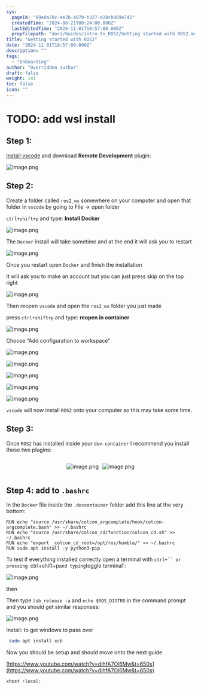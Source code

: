 ```yaml
---
sys:
  pageId: "89e0a78c-4e2b-4070-b327-d28cb0694742"
  createdTime: "2024-08-21T00:24:00.000Z"
  lastEditedTime: "2024-11-01T18:57:00.000Z"
  propFilepath: "docs/Guides/intro_to_ROS2/Getting started with ROS2.md"
title: "Getting started with ROS2"
date: "2024-11-01T18:57:00.000Z"
description: ""
tags:
  - "Onboarding"
author: "Overridden author"
draft: false
weight: 141
toc: false
icon: ""
---
```


# TODO: add wsl install

## Step 1:

[Install vscode](https://code.visualstudio.com/download) and download **Remote Development** plugin:

![image.png](https://prod-files-secure.s3.us-west-2.amazonaws.com/d518164a-d88e-44d1-a4ee-3adb3bd8bce0/efb52993-1881-4a40-b95e-6f020334f022/image.png?X-Amz-Algorithm=AWS4-HMAC-SHA256&X-Amz-Content-Sha256=UNSIGNED-PAYLOAD&X-Amz-Credential=ASIAZI2LB4667X7VPNHY%2F20250202%2Fus-west-2%2Fs3%2Faws4_request&X-Amz-Date=20250202T190125Z&X-Amz-Expires=3600&X-Amz-Security-Token=IQoJb3JpZ2luX2VjEOr%2F%2F%2F%2F%2F%2F%2F%2F%2F%2FwEaCXVzLXdlc3QtMiJHMEUCIHrVEN9YHyna%2FP%2BHdQiO0RSVEJX%2BM0zFR6dhUVZzg7uAAiEAxX4za4zhQI4dNbrLR7YlH3CIsdz6DJC8HDRXVVcjSygqiAQI8%2F%2F%2F%2F%2F%2F%2F%2F%2F%2F%2FARAAGgw2Mzc0MjMxODM4MDUiDLLkCda6hOL9ghWJzSrcAyJw1po69vzDg2iJTtujTq7JgyOkuc4CLOtoPk6s%2FxDdCKrkcJNPiP8yGmi3rR66TrKLeOeAQUR9nec8hQNnFIA9mps1IsBPq7faAEOiOTijOA5FMkZBshV8NuTtdkHHdbfPvvGEOe6bkhzGAbvHOA8auC0hYSn2Lajxcb6ggADxQ5Tn7i3lV3LcCr9Zgy8W0Nlhl2gXBkJMyg%2Bhb%2B5TJKkkZh8I8cE3fALVey%2F1z8RKAy5PYrPRjTC62VLohjcWxBzghGsm5aazbHTjgK1jrWc7lv0PWwaXm5I3WqPLI1T4C%2B4vhfpYWKqRaxSTSt2pGIHWjpEKw4GB5x%2BU%2FZ3398SAvHPj7hHVQwJd%2BkqtXiOzKheZ3QocKETF7lHVV3kk6e%2BUj98Jqb2dn3C8cQmqTx%2FAjuBzXfROhFD0w29oF7RnQ7pmofqYGnBO%2FLQOmpI5ds%2Fnd2F%2BC1XF4dnEc8P2hTWcKPt54loItOvEKG3SJugXjmg%2FbQSyVTEJGk%2FOXDrb9MCRdKs173TW9wu2G7YrAoiqrkGaIPUxsfio0x%2FJAUvSYtMcIowD4%2Bad%2Bw4ArrTu8t%2FaEAXF%2FO5Od0PUV0qnS3Xb%2BF8vGUPvJE4xQQ9SMtVlAiNDCjRu%2F9uqC6RPMMHa%2FrwGOqUBFXotxV6p%2BjjYlx5P9DeVHBo%2F0bRD0E1ER3jSdXZgJ5KwzYOJ3zwIiG7bIqV%2BPcZpgCTZjc25y9lWAP4cbwvQ86rJe%2B9CApeGYyFwgO7JaB5J%2BrcKEml5tOGk9BOD8%2BLwCaPpy0xzmniDKyKMRmaDvIGE6cBUC3%2FUBqxEF39GNG0ix5gtRiUyHb8YWl19VfmxXr%2FF0yRJTcEwoP5GiROQHXhqh5K9&X-Amz-Signature=5cff16c34a9da3ee0b507178a1577b64eb4635666f74fe43da073f27230ac223&X-Amz-SignedHeaders=host&x-id=GetObject)

## Step 2:

Create a folder called `ros2_ws` somewhere on your computer and open that folder in `vscode` by going to File → open folder 

`ctrl+shift+p` and type: **Install Docker**

![image.png](https://prod-files-secure.s3.us-west-2.amazonaws.com/d518164a-d88e-44d1-a4ee-3adb3bd8bce0/2269dc0e-1cd5-47ff-bceb-c04ad9b2eab0/image.png?X-Amz-Algorithm=AWS4-HMAC-SHA256&X-Amz-Content-Sha256=UNSIGNED-PAYLOAD&X-Amz-Credential=ASIAZI2LB4667X7VPNHY%2F20250202%2Fus-west-2%2Fs3%2Faws4_request&X-Amz-Date=20250202T190125Z&X-Amz-Expires=3600&X-Amz-Security-Token=IQoJb3JpZ2luX2VjEOr%2F%2F%2F%2F%2F%2F%2F%2F%2F%2FwEaCXVzLXdlc3QtMiJHMEUCIHrVEN9YHyna%2FP%2BHdQiO0RSVEJX%2BM0zFR6dhUVZzg7uAAiEAxX4za4zhQI4dNbrLR7YlH3CIsdz6DJC8HDRXVVcjSygqiAQI8%2F%2F%2F%2F%2F%2F%2F%2F%2F%2F%2FARAAGgw2Mzc0MjMxODM4MDUiDLLkCda6hOL9ghWJzSrcAyJw1po69vzDg2iJTtujTq7JgyOkuc4CLOtoPk6s%2FxDdCKrkcJNPiP8yGmi3rR66TrKLeOeAQUR9nec8hQNnFIA9mps1IsBPq7faAEOiOTijOA5FMkZBshV8NuTtdkHHdbfPvvGEOe6bkhzGAbvHOA8auC0hYSn2Lajxcb6ggADxQ5Tn7i3lV3LcCr9Zgy8W0Nlhl2gXBkJMyg%2Bhb%2B5TJKkkZh8I8cE3fALVey%2F1z8RKAy5PYrPRjTC62VLohjcWxBzghGsm5aazbHTjgK1jrWc7lv0PWwaXm5I3WqPLI1T4C%2B4vhfpYWKqRaxSTSt2pGIHWjpEKw4GB5x%2BU%2FZ3398SAvHPj7hHVQwJd%2BkqtXiOzKheZ3QocKETF7lHVV3kk6e%2BUj98Jqb2dn3C8cQmqTx%2FAjuBzXfROhFD0w29oF7RnQ7pmofqYGnBO%2FLQOmpI5ds%2Fnd2F%2BC1XF4dnEc8P2hTWcKPt54loItOvEKG3SJugXjmg%2FbQSyVTEJGk%2FOXDrb9MCRdKs173TW9wu2G7YrAoiqrkGaIPUxsfio0x%2FJAUvSYtMcIowD4%2Bad%2Bw4ArrTu8t%2FaEAXF%2FO5Od0PUV0qnS3Xb%2BF8vGUPvJE4xQQ9SMtVlAiNDCjRu%2F9uqC6RPMMHa%2FrwGOqUBFXotxV6p%2BjjYlx5P9DeVHBo%2F0bRD0E1ER3jSdXZgJ5KwzYOJ3zwIiG7bIqV%2BPcZpgCTZjc25y9lWAP4cbwvQ86rJe%2B9CApeGYyFwgO7JaB5J%2BrcKEml5tOGk9BOD8%2BLwCaPpy0xzmniDKyKMRmaDvIGE6cBUC3%2FUBqxEF39GNG0ix5gtRiUyHb8YWl19VfmxXr%2FF0yRJTcEwoP5GiROQHXhqh5K9&X-Amz-Signature=e7b59a8b651f5b3bb956024f4d539d603b484dca1e529fd15f7ad5d2226d2e84&X-Amz-SignedHeaders=host&x-id=GetObject)

The `Docker` install will take sometime and at the end it will ask you to restart

![image.png](https://prod-files-secure.s3.us-west-2.amazonaws.com/d518164a-d88e-44d1-a4ee-3adb3bd8bce0/ed233f78-be33-4b1f-b89c-9c346c0e961e/image.png?X-Amz-Algorithm=AWS4-HMAC-SHA256&X-Amz-Content-Sha256=UNSIGNED-PAYLOAD&X-Amz-Credential=ASIAZI2LB4667X7VPNHY%2F20250202%2Fus-west-2%2Fs3%2Faws4_request&X-Amz-Date=20250202T190125Z&X-Amz-Expires=3600&X-Amz-Security-Token=IQoJb3JpZ2luX2VjEOr%2F%2F%2F%2F%2F%2F%2F%2F%2F%2FwEaCXVzLXdlc3QtMiJHMEUCIHrVEN9YHyna%2FP%2BHdQiO0RSVEJX%2BM0zFR6dhUVZzg7uAAiEAxX4za4zhQI4dNbrLR7YlH3CIsdz6DJC8HDRXVVcjSygqiAQI8%2F%2F%2F%2F%2F%2F%2F%2F%2F%2F%2FARAAGgw2Mzc0MjMxODM4MDUiDLLkCda6hOL9ghWJzSrcAyJw1po69vzDg2iJTtujTq7JgyOkuc4CLOtoPk6s%2FxDdCKrkcJNPiP8yGmi3rR66TrKLeOeAQUR9nec8hQNnFIA9mps1IsBPq7faAEOiOTijOA5FMkZBshV8NuTtdkHHdbfPvvGEOe6bkhzGAbvHOA8auC0hYSn2Lajxcb6ggADxQ5Tn7i3lV3LcCr9Zgy8W0Nlhl2gXBkJMyg%2Bhb%2B5TJKkkZh8I8cE3fALVey%2F1z8RKAy5PYrPRjTC62VLohjcWxBzghGsm5aazbHTjgK1jrWc7lv0PWwaXm5I3WqPLI1T4C%2B4vhfpYWKqRaxSTSt2pGIHWjpEKw4GB5x%2BU%2FZ3398SAvHPj7hHVQwJd%2BkqtXiOzKheZ3QocKETF7lHVV3kk6e%2BUj98Jqb2dn3C8cQmqTx%2FAjuBzXfROhFD0w29oF7RnQ7pmofqYGnBO%2FLQOmpI5ds%2Fnd2F%2BC1XF4dnEc8P2hTWcKPt54loItOvEKG3SJugXjmg%2FbQSyVTEJGk%2FOXDrb9MCRdKs173TW9wu2G7YrAoiqrkGaIPUxsfio0x%2FJAUvSYtMcIowD4%2Bad%2Bw4ArrTu8t%2FaEAXF%2FO5Od0PUV0qnS3Xb%2BF8vGUPvJE4xQQ9SMtVlAiNDCjRu%2F9uqC6RPMMHa%2FrwGOqUBFXotxV6p%2BjjYlx5P9DeVHBo%2F0bRD0E1ER3jSdXZgJ5KwzYOJ3zwIiG7bIqV%2BPcZpgCTZjc25y9lWAP4cbwvQ86rJe%2B9CApeGYyFwgO7JaB5J%2BrcKEml5tOGk9BOD8%2BLwCaPpy0xzmniDKyKMRmaDvIGE6cBUC3%2FUBqxEF39GNG0ix5gtRiUyHb8YWl19VfmxXr%2FF0yRJTcEwoP5GiROQHXhqh5K9&X-Amz-Signature=d1d62e830d906a6f8cae754d0720cb3bcc2f8b08699dfdcee97106f92405cc55&X-Amz-SignedHeaders=host&x-id=GetObject)

Once you restart open `Docker` and finish the installation

It will ask you to make an account but you can just press skip on the top right

![image.png](https://prod-files-secure.s3.us-west-2.amazonaws.com/d518164a-d88e-44d1-a4ee-3adb3bd8bce0/21010ad9-1659-4fd9-9f59-9932a09b2a3d/image.png?X-Amz-Algorithm=AWS4-HMAC-SHA256&X-Amz-Content-Sha256=UNSIGNED-PAYLOAD&X-Amz-Credential=ASIAZI2LB4667X7VPNHY%2F20250202%2Fus-west-2%2Fs3%2Faws4_request&X-Amz-Date=20250202T190125Z&X-Amz-Expires=3600&X-Amz-Security-Token=IQoJb3JpZ2luX2VjEOr%2F%2F%2F%2F%2F%2F%2F%2F%2F%2FwEaCXVzLXdlc3QtMiJHMEUCIHrVEN9YHyna%2FP%2BHdQiO0RSVEJX%2BM0zFR6dhUVZzg7uAAiEAxX4za4zhQI4dNbrLR7YlH3CIsdz6DJC8HDRXVVcjSygqiAQI8%2F%2F%2F%2F%2F%2F%2F%2F%2F%2F%2FARAAGgw2Mzc0MjMxODM4MDUiDLLkCda6hOL9ghWJzSrcAyJw1po69vzDg2iJTtujTq7JgyOkuc4CLOtoPk6s%2FxDdCKrkcJNPiP8yGmi3rR66TrKLeOeAQUR9nec8hQNnFIA9mps1IsBPq7faAEOiOTijOA5FMkZBshV8NuTtdkHHdbfPvvGEOe6bkhzGAbvHOA8auC0hYSn2Lajxcb6ggADxQ5Tn7i3lV3LcCr9Zgy8W0Nlhl2gXBkJMyg%2Bhb%2B5TJKkkZh8I8cE3fALVey%2F1z8RKAy5PYrPRjTC62VLohjcWxBzghGsm5aazbHTjgK1jrWc7lv0PWwaXm5I3WqPLI1T4C%2B4vhfpYWKqRaxSTSt2pGIHWjpEKw4GB5x%2BU%2FZ3398SAvHPj7hHVQwJd%2BkqtXiOzKheZ3QocKETF7lHVV3kk6e%2BUj98Jqb2dn3C8cQmqTx%2FAjuBzXfROhFD0w29oF7RnQ7pmofqYGnBO%2FLQOmpI5ds%2Fnd2F%2BC1XF4dnEc8P2hTWcKPt54loItOvEKG3SJugXjmg%2FbQSyVTEJGk%2FOXDrb9MCRdKs173TW9wu2G7YrAoiqrkGaIPUxsfio0x%2FJAUvSYtMcIowD4%2Bad%2Bw4ArrTu8t%2FaEAXF%2FO5Od0PUV0qnS3Xb%2BF8vGUPvJE4xQQ9SMtVlAiNDCjRu%2F9uqC6RPMMHa%2FrwGOqUBFXotxV6p%2BjjYlx5P9DeVHBo%2F0bRD0E1ER3jSdXZgJ5KwzYOJ3zwIiG7bIqV%2BPcZpgCTZjc25y9lWAP4cbwvQ86rJe%2B9CApeGYyFwgO7JaB5J%2BrcKEml5tOGk9BOD8%2BLwCaPpy0xzmniDKyKMRmaDvIGE6cBUC3%2FUBqxEF39GNG0ix5gtRiUyHb8YWl19VfmxXr%2FF0yRJTcEwoP5GiROQHXhqh5K9&X-Amz-Signature=574bfb8b3bb97b2c8c6725a8d2c23c719f1c5c419490a7d3bfaf370423ff23a7&X-Amz-SignedHeaders=host&x-id=GetObject)

Then reopen `vscode` and open the `ros2_ws` folder you just made

press `ctrl+shift+p` and type: **reopen in container**

![image.png](https://prod-files-secure.s3.us-west-2.amazonaws.com/d518164a-d88e-44d1-a4ee-3adb3bd8bce0/4e93b8c2-41ad-488c-8095-c74205196118/image.png?X-Amz-Algorithm=AWS4-HMAC-SHA256&X-Amz-Content-Sha256=UNSIGNED-PAYLOAD&X-Amz-Credential=ASIAZI2LB4667X7VPNHY%2F20250202%2Fus-west-2%2Fs3%2Faws4_request&X-Amz-Date=20250202T190125Z&X-Amz-Expires=3600&X-Amz-Security-Token=IQoJb3JpZ2luX2VjEOr%2F%2F%2F%2F%2F%2F%2F%2F%2F%2FwEaCXVzLXdlc3QtMiJHMEUCIHrVEN9YHyna%2FP%2BHdQiO0RSVEJX%2BM0zFR6dhUVZzg7uAAiEAxX4za4zhQI4dNbrLR7YlH3CIsdz6DJC8HDRXVVcjSygqiAQI8%2F%2F%2F%2F%2F%2F%2F%2F%2F%2F%2FARAAGgw2Mzc0MjMxODM4MDUiDLLkCda6hOL9ghWJzSrcAyJw1po69vzDg2iJTtujTq7JgyOkuc4CLOtoPk6s%2FxDdCKrkcJNPiP8yGmi3rR66TrKLeOeAQUR9nec8hQNnFIA9mps1IsBPq7faAEOiOTijOA5FMkZBshV8NuTtdkHHdbfPvvGEOe6bkhzGAbvHOA8auC0hYSn2Lajxcb6ggADxQ5Tn7i3lV3LcCr9Zgy8W0Nlhl2gXBkJMyg%2Bhb%2B5TJKkkZh8I8cE3fALVey%2F1z8RKAy5PYrPRjTC62VLohjcWxBzghGsm5aazbHTjgK1jrWc7lv0PWwaXm5I3WqPLI1T4C%2B4vhfpYWKqRaxSTSt2pGIHWjpEKw4GB5x%2BU%2FZ3398SAvHPj7hHVQwJd%2BkqtXiOzKheZ3QocKETF7lHVV3kk6e%2BUj98Jqb2dn3C8cQmqTx%2FAjuBzXfROhFD0w29oF7RnQ7pmofqYGnBO%2FLQOmpI5ds%2Fnd2F%2BC1XF4dnEc8P2hTWcKPt54loItOvEKG3SJugXjmg%2FbQSyVTEJGk%2FOXDrb9MCRdKs173TW9wu2G7YrAoiqrkGaIPUxsfio0x%2FJAUvSYtMcIowD4%2Bad%2Bw4ArrTu8t%2FaEAXF%2FO5Od0PUV0qnS3Xb%2BF8vGUPvJE4xQQ9SMtVlAiNDCjRu%2F9uqC6RPMMHa%2FrwGOqUBFXotxV6p%2BjjYlx5P9DeVHBo%2F0bRD0E1ER3jSdXZgJ5KwzYOJ3zwIiG7bIqV%2BPcZpgCTZjc25y9lWAP4cbwvQ86rJe%2B9CApeGYyFwgO7JaB5J%2BrcKEml5tOGk9BOD8%2BLwCaPpy0xzmniDKyKMRmaDvIGE6cBUC3%2FUBqxEF39GNG0ix5gtRiUyHb8YWl19VfmxXr%2FF0yRJTcEwoP5GiROQHXhqh5K9&X-Amz-Signature=9c22533ed6ddcfc0a357ad27130804cfc1188f12450396ebf49f414db83f127c&X-Amz-SignedHeaders=host&x-id=GetObject)

Choose “Add configuration to workspace”

![image.png](https://prod-files-secure.s3.us-west-2.amazonaws.com/d518164a-d88e-44d1-a4ee-3adb3bd8bce0/9560b282-5060-4989-ba37-97e7b2c22476/image.png?X-Amz-Algorithm=AWS4-HMAC-SHA256&X-Amz-Content-Sha256=UNSIGNED-PAYLOAD&X-Amz-Credential=ASIAZI2LB4667X7VPNHY%2F20250202%2Fus-west-2%2Fs3%2Faws4_request&X-Amz-Date=20250202T190125Z&X-Amz-Expires=3600&X-Amz-Security-Token=IQoJb3JpZ2luX2VjEOr%2F%2F%2F%2F%2F%2F%2F%2F%2F%2FwEaCXVzLXdlc3QtMiJHMEUCIHrVEN9YHyna%2FP%2BHdQiO0RSVEJX%2BM0zFR6dhUVZzg7uAAiEAxX4za4zhQI4dNbrLR7YlH3CIsdz6DJC8HDRXVVcjSygqiAQI8%2F%2F%2F%2F%2F%2F%2F%2F%2F%2F%2FARAAGgw2Mzc0MjMxODM4MDUiDLLkCda6hOL9ghWJzSrcAyJw1po69vzDg2iJTtujTq7JgyOkuc4CLOtoPk6s%2FxDdCKrkcJNPiP8yGmi3rR66TrKLeOeAQUR9nec8hQNnFIA9mps1IsBPq7faAEOiOTijOA5FMkZBshV8NuTtdkHHdbfPvvGEOe6bkhzGAbvHOA8auC0hYSn2Lajxcb6ggADxQ5Tn7i3lV3LcCr9Zgy8W0Nlhl2gXBkJMyg%2Bhb%2B5TJKkkZh8I8cE3fALVey%2F1z8RKAy5PYrPRjTC62VLohjcWxBzghGsm5aazbHTjgK1jrWc7lv0PWwaXm5I3WqPLI1T4C%2B4vhfpYWKqRaxSTSt2pGIHWjpEKw4GB5x%2BU%2FZ3398SAvHPj7hHVQwJd%2BkqtXiOzKheZ3QocKETF7lHVV3kk6e%2BUj98Jqb2dn3C8cQmqTx%2FAjuBzXfROhFD0w29oF7RnQ7pmofqYGnBO%2FLQOmpI5ds%2Fnd2F%2BC1XF4dnEc8P2hTWcKPt54loItOvEKG3SJugXjmg%2FbQSyVTEJGk%2FOXDrb9MCRdKs173TW9wu2G7YrAoiqrkGaIPUxsfio0x%2FJAUvSYtMcIowD4%2Bad%2Bw4ArrTu8t%2FaEAXF%2FO5Od0PUV0qnS3Xb%2BF8vGUPvJE4xQQ9SMtVlAiNDCjRu%2F9uqC6RPMMHa%2FrwGOqUBFXotxV6p%2BjjYlx5P9DeVHBo%2F0bRD0E1ER3jSdXZgJ5KwzYOJ3zwIiG7bIqV%2BPcZpgCTZjc25y9lWAP4cbwvQ86rJe%2B9CApeGYyFwgO7JaB5J%2BrcKEml5tOGk9BOD8%2BLwCaPpy0xzmniDKyKMRmaDvIGE6cBUC3%2FUBqxEF39GNG0ix5gtRiUyHb8YWl19VfmxXr%2FF0yRJTcEwoP5GiROQHXhqh5K9&X-Amz-Signature=92445f5a1883a9c9b17a3290256aff88d1842c62644285121438a5d01235cb2e&X-Amz-SignedHeaders=host&x-id=GetObject)

![image.png](https://prod-files-secure.s3.us-west-2.amazonaws.com/d518164a-d88e-44d1-a4ee-3adb3bd8bce0/2ee63f81-886b-48e8-a553-dc6e5eac99e4/image.png?X-Amz-Algorithm=AWS4-HMAC-SHA256&X-Amz-Content-Sha256=UNSIGNED-PAYLOAD&X-Amz-Credential=ASIAZI2LB4667X7VPNHY%2F20250202%2Fus-west-2%2Fs3%2Faws4_request&X-Amz-Date=20250202T190125Z&X-Amz-Expires=3600&X-Amz-Security-Token=IQoJb3JpZ2luX2VjEOr%2F%2F%2F%2F%2F%2F%2F%2F%2F%2FwEaCXVzLXdlc3QtMiJHMEUCIHrVEN9YHyna%2FP%2BHdQiO0RSVEJX%2BM0zFR6dhUVZzg7uAAiEAxX4za4zhQI4dNbrLR7YlH3CIsdz6DJC8HDRXVVcjSygqiAQI8%2F%2F%2F%2F%2F%2F%2F%2F%2F%2F%2FARAAGgw2Mzc0MjMxODM4MDUiDLLkCda6hOL9ghWJzSrcAyJw1po69vzDg2iJTtujTq7JgyOkuc4CLOtoPk6s%2FxDdCKrkcJNPiP8yGmi3rR66TrKLeOeAQUR9nec8hQNnFIA9mps1IsBPq7faAEOiOTijOA5FMkZBshV8NuTtdkHHdbfPvvGEOe6bkhzGAbvHOA8auC0hYSn2Lajxcb6ggADxQ5Tn7i3lV3LcCr9Zgy8W0Nlhl2gXBkJMyg%2Bhb%2B5TJKkkZh8I8cE3fALVey%2F1z8RKAy5PYrPRjTC62VLohjcWxBzghGsm5aazbHTjgK1jrWc7lv0PWwaXm5I3WqPLI1T4C%2B4vhfpYWKqRaxSTSt2pGIHWjpEKw4GB5x%2BU%2FZ3398SAvHPj7hHVQwJd%2BkqtXiOzKheZ3QocKETF7lHVV3kk6e%2BUj98Jqb2dn3C8cQmqTx%2FAjuBzXfROhFD0w29oF7RnQ7pmofqYGnBO%2FLQOmpI5ds%2Fnd2F%2BC1XF4dnEc8P2hTWcKPt54loItOvEKG3SJugXjmg%2FbQSyVTEJGk%2FOXDrb9MCRdKs173TW9wu2G7YrAoiqrkGaIPUxsfio0x%2FJAUvSYtMcIowD4%2Bad%2Bw4ArrTu8t%2FaEAXF%2FO5Od0PUV0qnS3Xb%2BF8vGUPvJE4xQQ9SMtVlAiNDCjRu%2F9uqC6RPMMHa%2FrwGOqUBFXotxV6p%2BjjYlx5P9DeVHBo%2F0bRD0E1ER3jSdXZgJ5KwzYOJ3zwIiG7bIqV%2BPcZpgCTZjc25y9lWAP4cbwvQ86rJe%2B9CApeGYyFwgO7JaB5J%2BrcKEml5tOGk9BOD8%2BLwCaPpy0xzmniDKyKMRmaDvIGE6cBUC3%2FUBqxEF39GNG0ix5gtRiUyHb8YWl19VfmxXr%2FF0yRJTcEwoP5GiROQHXhqh5K9&X-Amz-Signature=62b60d8bdd633abd1300ef2c1ff8fb9457a6d33e0cebfabeefd2ff97d8162a9e&X-Amz-SignedHeaders=host&x-id=GetObject)

![image.png](https://prod-files-secure.s3.us-west-2.amazonaws.com/d518164a-d88e-44d1-a4ee-3adb3bd8bce0/ae1580b2-b048-407e-aed9-b584224a7a04/image.png?X-Amz-Algorithm=AWS4-HMAC-SHA256&X-Amz-Content-Sha256=UNSIGNED-PAYLOAD&X-Amz-Credential=ASIAZI2LB4667X7VPNHY%2F20250202%2Fus-west-2%2Fs3%2Faws4_request&X-Amz-Date=20250202T190125Z&X-Amz-Expires=3600&X-Amz-Security-Token=IQoJb3JpZ2luX2VjEOr%2F%2F%2F%2F%2F%2F%2F%2F%2F%2FwEaCXVzLXdlc3QtMiJHMEUCIHrVEN9YHyna%2FP%2BHdQiO0RSVEJX%2BM0zFR6dhUVZzg7uAAiEAxX4za4zhQI4dNbrLR7YlH3CIsdz6DJC8HDRXVVcjSygqiAQI8%2F%2F%2F%2F%2F%2F%2F%2F%2F%2F%2FARAAGgw2Mzc0MjMxODM4MDUiDLLkCda6hOL9ghWJzSrcAyJw1po69vzDg2iJTtujTq7JgyOkuc4CLOtoPk6s%2FxDdCKrkcJNPiP8yGmi3rR66TrKLeOeAQUR9nec8hQNnFIA9mps1IsBPq7faAEOiOTijOA5FMkZBshV8NuTtdkHHdbfPvvGEOe6bkhzGAbvHOA8auC0hYSn2Lajxcb6ggADxQ5Tn7i3lV3LcCr9Zgy8W0Nlhl2gXBkJMyg%2Bhb%2B5TJKkkZh8I8cE3fALVey%2F1z8RKAy5PYrPRjTC62VLohjcWxBzghGsm5aazbHTjgK1jrWc7lv0PWwaXm5I3WqPLI1T4C%2B4vhfpYWKqRaxSTSt2pGIHWjpEKw4GB5x%2BU%2FZ3398SAvHPj7hHVQwJd%2BkqtXiOzKheZ3QocKETF7lHVV3kk6e%2BUj98Jqb2dn3C8cQmqTx%2FAjuBzXfROhFD0w29oF7RnQ7pmofqYGnBO%2FLQOmpI5ds%2Fnd2F%2BC1XF4dnEc8P2hTWcKPt54loItOvEKG3SJugXjmg%2FbQSyVTEJGk%2FOXDrb9MCRdKs173TW9wu2G7YrAoiqrkGaIPUxsfio0x%2FJAUvSYtMcIowD4%2Bad%2Bw4ArrTu8t%2FaEAXF%2FO5Od0PUV0qnS3Xb%2BF8vGUPvJE4xQQ9SMtVlAiNDCjRu%2F9uqC6RPMMHa%2FrwGOqUBFXotxV6p%2BjjYlx5P9DeVHBo%2F0bRD0E1ER3jSdXZgJ5KwzYOJ3zwIiG7bIqV%2BPcZpgCTZjc25y9lWAP4cbwvQ86rJe%2B9CApeGYyFwgO7JaB5J%2BrcKEml5tOGk9BOD8%2BLwCaPpy0xzmniDKyKMRmaDvIGE6cBUC3%2FUBqxEF39GNG0ix5gtRiUyHb8YWl19VfmxXr%2FF0yRJTcEwoP5GiROQHXhqh5K9&X-Amz-Signature=e5e50d92d388b0d481d9e25dfe7b96166e359e49c152641994364ad33e41d937&X-Amz-SignedHeaders=host&x-id=GetObject)

![image.png](https://prod-files-secure.s3.us-west-2.amazonaws.com/d518164a-d88e-44d1-a4ee-3adb3bd8bce0/53255b28-f75e-430f-b9e3-c0ac8577e42b/image.png?X-Amz-Algorithm=AWS4-HMAC-SHA256&X-Amz-Content-Sha256=UNSIGNED-PAYLOAD&X-Amz-Credential=ASIAZI2LB4667X7VPNHY%2F20250202%2Fus-west-2%2Fs3%2Faws4_request&X-Amz-Date=20250202T190125Z&X-Amz-Expires=3600&X-Amz-Security-Token=IQoJb3JpZ2luX2VjEOr%2F%2F%2F%2F%2F%2F%2F%2F%2F%2FwEaCXVzLXdlc3QtMiJHMEUCIHrVEN9YHyna%2FP%2BHdQiO0RSVEJX%2BM0zFR6dhUVZzg7uAAiEAxX4za4zhQI4dNbrLR7YlH3CIsdz6DJC8HDRXVVcjSygqiAQI8%2F%2F%2F%2F%2F%2F%2F%2F%2F%2F%2FARAAGgw2Mzc0MjMxODM4MDUiDLLkCda6hOL9ghWJzSrcAyJw1po69vzDg2iJTtujTq7JgyOkuc4CLOtoPk6s%2FxDdCKrkcJNPiP8yGmi3rR66TrKLeOeAQUR9nec8hQNnFIA9mps1IsBPq7faAEOiOTijOA5FMkZBshV8NuTtdkHHdbfPvvGEOe6bkhzGAbvHOA8auC0hYSn2Lajxcb6ggADxQ5Tn7i3lV3LcCr9Zgy8W0Nlhl2gXBkJMyg%2Bhb%2B5TJKkkZh8I8cE3fALVey%2F1z8RKAy5PYrPRjTC62VLohjcWxBzghGsm5aazbHTjgK1jrWc7lv0PWwaXm5I3WqPLI1T4C%2B4vhfpYWKqRaxSTSt2pGIHWjpEKw4GB5x%2BU%2FZ3398SAvHPj7hHVQwJd%2BkqtXiOzKheZ3QocKETF7lHVV3kk6e%2BUj98Jqb2dn3C8cQmqTx%2FAjuBzXfROhFD0w29oF7RnQ7pmofqYGnBO%2FLQOmpI5ds%2Fnd2F%2BC1XF4dnEc8P2hTWcKPt54loItOvEKG3SJugXjmg%2FbQSyVTEJGk%2FOXDrb9MCRdKs173TW9wu2G7YrAoiqrkGaIPUxsfio0x%2FJAUvSYtMcIowD4%2Bad%2Bw4ArrTu8t%2FaEAXF%2FO5Od0PUV0qnS3Xb%2BF8vGUPvJE4xQQ9SMtVlAiNDCjRu%2F9uqC6RPMMHa%2FrwGOqUBFXotxV6p%2BjjYlx5P9DeVHBo%2F0bRD0E1ER3jSdXZgJ5KwzYOJ3zwIiG7bIqV%2BPcZpgCTZjc25y9lWAP4cbwvQ86rJe%2B9CApeGYyFwgO7JaB5J%2BrcKEml5tOGk9BOD8%2BLwCaPpy0xzmniDKyKMRmaDvIGE6cBUC3%2FUBqxEF39GNG0ix5gtRiUyHb8YWl19VfmxXr%2FF0yRJTcEwoP5GiROQHXhqh5K9&X-Amz-Signature=73946dbb65817362078bda30ce04fc7d208c2005ea8e51510a902bc5873847c1&X-Amz-SignedHeaders=host&x-id=GetObject)

![image.png](https://prod-files-secure.s3.us-west-2.amazonaws.com/d518164a-d88e-44d1-a4ee-3adb3bd8bce0/7c562767-5af9-4ffb-97d1-327bcdf4ee00/image.png?X-Amz-Algorithm=AWS4-HMAC-SHA256&X-Amz-Content-Sha256=UNSIGNED-PAYLOAD&X-Amz-Credential=ASIAZI2LB4667X7VPNHY%2F20250202%2Fus-west-2%2Fs3%2Faws4_request&X-Amz-Date=20250202T190125Z&X-Amz-Expires=3600&X-Amz-Security-Token=IQoJb3JpZ2luX2VjEOr%2F%2F%2F%2F%2F%2F%2F%2F%2F%2FwEaCXVzLXdlc3QtMiJHMEUCIHrVEN9YHyna%2FP%2BHdQiO0RSVEJX%2BM0zFR6dhUVZzg7uAAiEAxX4za4zhQI4dNbrLR7YlH3CIsdz6DJC8HDRXVVcjSygqiAQI8%2F%2F%2F%2F%2F%2F%2F%2F%2F%2F%2FARAAGgw2Mzc0MjMxODM4MDUiDLLkCda6hOL9ghWJzSrcAyJw1po69vzDg2iJTtujTq7JgyOkuc4CLOtoPk6s%2FxDdCKrkcJNPiP8yGmi3rR66TrKLeOeAQUR9nec8hQNnFIA9mps1IsBPq7faAEOiOTijOA5FMkZBshV8NuTtdkHHdbfPvvGEOe6bkhzGAbvHOA8auC0hYSn2Lajxcb6ggADxQ5Tn7i3lV3LcCr9Zgy8W0Nlhl2gXBkJMyg%2Bhb%2B5TJKkkZh8I8cE3fALVey%2F1z8RKAy5PYrPRjTC62VLohjcWxBzghGsm5aazbHTjgK1jrWc7lv0PWwaXm5I3WqPLI1T4C%2B4vhfpYWKqRaxSTSt2pGIHWjpEKw4GB5x%2BU%2FZ3398SAvHPj7hHVQwJd%2BkqtXiOzKheZ3QocKETF7lHVV3kk6e%2BUj98Jqb2dn3C8cQmqTx%2FAjuBzXfROhFD0w29oF7RnQ7pmofqYGnBO%2FLQOmpI5ds%2Fnd2F%2BC1XF4dnEc8P2hTWcKPt54loItOvEKG3SJugXjmg%2FbQSyVTEJGk%2FOXDrb9MCRdKs173TW9wu2G7YrAoiqrkGaIPUxsfio0x%2FJAUvSYtMcIowD4%2Bad%2Bw4ArrTu8t%2FaEAXF%2FO5Od0PUV0qnS3Xb%2BF8vGUPvJE4xQQ9SMtVlAiNDCjRu%2F9uqC6RPMMHa%2FrwGOqUBFXotxV6p%2BjjYlx5P9DeVHBo%2F0bRD0E1ER3jSdXZgJ5KwzYOJ3zwIiG7bIqV%2BPcZpgCTZjc25y9lWAP4cbwvQ86rJe%2B9CApeGYyFwgO7JaB5J%2BrcKEml5tOGk9BOD8%2BLwCaPpy0xzmniDKyKMRmaDvIGE6cBUC3%2FUBqxEF39GNG0ix5gtRiUyHb8YWl19VfmxXr%2FF0yRJTcEwoP5GiROQHXhqh5K9&X-Amz-Signature=93a2bf3ce249cb173acedab09ebb87f3b77e2d94e25b7131989e6dba886f3094&X-Amz-SignedHeaders=host&x-id=GetObject)

`vscode` will now install `ROS2` onto your computer so this may take some time.

## Step 3:

Once `ROS2` has installed inside your `dev-container` I recommend you install these two plugins:

<div style="display: flex;flex-direction: row; column-gap:10px; max-width: 630px;justify-content: center;">
<div>

![image.png](https://prod-files-secure.s3.us-west-2.amazonaws.com/d518164a-d88e-44d1-a4ee-3adb3bd8bce0/3fc3d550-5a54-4ba1-ba6b-faa01cdb7369/image.png?X-Amz-Algorithm=AWS4-HMAC-SHA256&X-Amz-Content-Sha256=UNSIGNED-PAYLOAD&X-Amz-Credential=ASIAZI2LB466WXO56SBH%2F20250202%2Fus-west-2%2Fs3%2Faws4_request&X-Amz-Date=20250202T190129Z&X-Amz-Expires=3600&X-Amz-Security-Token=IQoJb3JpZ2luX2VjEOr%2F%2F%2F%2F%2F%2F%2F%2F%2F%2FwEaCXVzLXdlc3QtMiJHMEUCIQDVY2sSy2sk%2FI4QIBNEX8J6zeXqliwmYg53SUceqlP%2BBAIgMn7Z4T3HsVa4zy%2BoKYLmKFIAW6AtbRZsigaom0WefRkqiAQI8%2F%2F%2F%2F%2F%2F%2F%2F%2F%2F%2FARAAGgw2Mzc0MjMxODM4MDUiDL4FZsR2sbSkWppuaSrcA7N92E5ECLnawAq0ny8Ee8h2XzxnvFBl%2BwHX6Ot73IHtKnRAQFK939yiJH5xqAnHQI23hDK2luh0moYtjgHDnm2NB7lOfUxP12cvjkc7ANnWg4q%2Bu6iW7YlWF2Fy%2BIFMztQNnJ5swMmurGh8YSZdsvnJUbyip2wwCP3mRJdqmG4IC%2F5FwGi1ITS9sbdx6UZ1n2JWjbe7nY8p365KKG%2FfOYPRpScFOEds3qFJQ%2Bs1mT9aQfsLy9QgATGWMKtbboXOxgtzqfwkrwppOVP20G2M9btUd%2BMHTybamUCcPXCz7OlixV7bVf9qjVpjPsY0a47AcsQX%2BtmKuPevUCRkBRPeHdlybRjoQyQxmf87lIBYej4t3Wiik9l6DjgLVs13UTKvAUGbwsmFtv7RD0BR9umjqOD%2BnRU4Gq%2FiRZgdRPVa%2B1wH9ZggSs%2FSueCUbbSdKwCt9lBrnVvpkm0MzoXNX%2FgCGQ9UVNKKSKeP9nKLCL8v4inA%2BBBk8kHVtLvf1M%2FkAChSRIGumzrvnNhRIdWSX65wLXRmLt3q8bPobaJsUHApbEEfIFfgx5uB0t1VQxLa2g7UM9rzzLwV5wwTpz61jntZC4GQnEutuKKHI5RlfpXI5bjvfzkazQkeCgkNIGs%2FMPfi%2FrwGOqUB6%2Bm6%2B9p045NIvkEhXjgh3Tf9TM6aTcvct1qiGn4QrEy2do6baJCeVtiLJzuSa4MxzcFxjd2UOZgjNOi%2Fq0ethP5Yi2tDPPfSC8uUHhe60rehXZeyJxeJFGjfDUMpZaSllUaLW6puyq26mfkswq1O%2BB2x1igtlca0rO1HAoBgBvCRF4Uzlp7fJvc1CdTCt%2FH7Lv%2Fg1WJTL3soAKOhlGQc6sL0ZQOu&X-Amz-Signature=7eb9eb6d4f8cefb2f6fcbcf315841257f3867b262caf3c32332d89969378357e&X-Amz-SignedHeaders=host&x-id=GetObject)

</div>
<div>

![image.png](https://prod-files-secure.s3.us-west-2.amazonaws.com/d518164a-d88e-44d1-a4ee-3adb3bd8bce0/d994cc66-13c2-4093-a5a3-f84cf4601a82/image.png?X-Amz-Algorithm=AWS4-HMAC-SHA256&X-Amz-Content-Sha256=UNSIGNED-PAYLOAD&X-Amz-Credential=ASIAZI2LB466XNA3EJTI%2F20250202%2Fus-west-2%2Fs3%2Faws4_request&X-Amz-Date=20250202T190130Z&X-Amz-Expires=3600&X-Amz-Security-Token=IQoJb3JpZ2luX2VjEOr%2F%2F%2F%2F%2F%2F%2F%2F%2F%2FwEaCXVzLXdlc3QtMiJHMEUCIQD6%2F5vXTPOLv85OUwGX4zgBKXot0cjUC4L05aPrAN0VMQIgIJ6o7rsrpSQIzAiUr88k1vCh9P0gcN4xg3F%2BAU7fa4sqiAQI8%2F%2F%2F%2F%2F%2F%2F%2F%2F%2F%2FARAAGgw2Mzc0MjMxODM4MDUiDAy4nCe39X3jSUs%2BpyrcA30ihIFs3RjhzIebBpL7uy2Rxiv%2B4U8%2FeWL1ua6Azp5%2BC9tZe7pKpsqEO2nXT%2FDGEgr54E5qNZPYpFzxh5Ew8BqTqAkoP%2F4Ug1AH7tCUUOF7x8qre8YC5o0vsoEgdbZv%2FC6R5MIyQMn3R0qEmHF7vXf1GdVCyPHgYdOs7yTGnU0njPyveKA%2BqkS8jJ66gJnFRuHZKzxVu1lCxId9rxq3RDNfw1w9i6SIJriVrH1FtY2i02z3DgghJKc0hu5fwzal7QNcS3Oduvduli%2F2uhbNAGU8FV7QV01Vgz8KUuNjJm7ZCRm0PgbF4mh6jVBcf0gkpNpEpBDGzfEBUe6nb11ze%2BsAbsUK4rkcIFy%2FND%2Fv0dKxkSj3o4NXGw9XrmZ236S0x7mFW81CFqILmuwaxNAMZrzO2fg%2FDIhM4kJ9UjtNJA1Y5VQ%2BsCHcnW135r57EXOcxZuQzsE%2BTJ70kYhaOq9fbMWu2F7e0TVz%2BnSLwwtIFKiVNWsDEHjIBpLT%2B3oWwGNiPgaa5zBOhlIRcfEWj5QJrT8KI5Thxh4RPReBKmwZFuZ6snRDzH0gCSRAX6mqEmNCyLPt0lU0E%2BbpApDYm%2BKgPJreT7NryfW4CRWayILIIxesudhwgRnb1UwkSHD%2BMO3Z%2FrwGOqUBPJyyrtjvZGHlVtjbmsPzKB2ZgnpgpWr6Eup6QfNV24q0xl6J9gmweezyFBQtfv4aGJlKeS8p7Oc16RhRgZEfav9outSF3Dm%2BX0AJjZbQGwk%2BN6GzsUNY3iVJxjJKnSy4rsS%2FYdUnLUFYA55A8oq1aZ%2F6MQbUolWUbuOtB5G%2FJ6a%2BxIR%2BF9lMJKcBu48kUyyPm%2FmP7lIXFWcxbU878P1SPdF50TGq&X-Amz-Signature=0e2a8ca5a91ee81ebfd57048f6ae073e6a2495cb918ab0a2e101bce107111167&X-Amz-SignedHeaders=host&x-id=GetObject)

</div>
</div>

## Step 4: add to `.bashrc`

In the `Docker` file inside the `.devcontainer` folder add this line at the very bottom: 

```docker
RUN echo "source /usr/share/colcon_argcomplete/hook/colcon-argcomplete.bash" >> ~/.bashrc
RUN echo "source /usr/share/colcon_cd/function/colcon_cd.sh" >> ~/.bashrc
RUN echo "export _colcon_cd_root=/opt/ros/humble/" >> ~/.bashrc
RUN sudo apt install -y python3-pip 
```

To test if everything installed correctly open a terminal with `ctrl+`` or pressing `ctrl+shift+p` and typing `toggle terminal`:

![image.png](https://prod-files-secure.s3.us-west-2.amazonaws.com/d518164a-d88e-44d1-a4ee-3adb3bd8bce0/6a4943d8-b04e-4c02-9a58-775f3384d1a5/image.png?X-Amz-Algorithm=AWS4-HMAC-SHA256&X-Amz-Content-Sha256=UNSIGNED-PAYLOAD&X-Amz-Credential=ASIAZI2LB4667X7VPNHY%2F20250202%2Fus-west-2%2Fs3%2Faws4_request&X-Amz-Date=20250202T190125Z&X-Amz-Expires=3600&X-Amz-Security-Token=IQoJb3JpZ2luX2VjEOr%2F%2F%2F%2F%2F%2F%2F%2F%2F%2FwEaCXVzLXdlc3QtMiJHMEUCIHrVEN9YHyna%2FP%2BHdQiO0RSVEJX%2BM0zFR6dhUVZzg7uAAiEAxX4za4zhQI4dNbrLR7YlH3CIsdz6DJC8HDRXVVcjSygqiAQI8%2F%2F%2F%2F%2F%2F%2F%2F%2F%2F%2FARAAGgw2Mzc0MjMxODM4MDUiDLLkCda6hOL9ghWJzSrcAyJw1po69vzDg2iJTtujTq7JgyOkuc4CLOtoPk6s%2FxDdCKrkcJNPiP8yGmi3rR66TrKLeOeAQUR9nec8hQNnFIA9mps1IsBPq7faAEOiOTijOA5FMkZBshV8NuTtdkHHdbfPvvGEOe6bkhzGAbvHOA8auC0hYSn2Lajxcb6ggADxQ5Tn7i3lV3LcCr9Zgy8W0Nlhl2gXBkJMyg%2Bhb%2B5TJKkkZh8I8cE3fALVey%2F1z8RKAy5PYrPRjTC62VLohjcWxBzghGsm5aazbHTjgK1jrWc7lv0PWwaXm5I3WqPLI1T4C%2B4vhfpYWKqRaxSTSt2pGIHWjpEKw4GB5x%2BU%2FZ3398SAvHPj7hHVQwJd%2BkqtXiOzKheZ3QocKETF7lHVV3kk6e%2BUj98Jqb2dn3C8cQmqTx%2FAjuBzXfROhFD0w29oF7RnQ7pmofqYGnBO%2FLQOmpI5ds%2Fnd2F%2BC1XF4dnEc8P2hTWcKPt54loItOvEKG3SJugXjmg%2FbQSyVTEJGk%2FOXDrb9MCRdKs173TW9wu2G7YrAoiqrkGaIPUxsfio0x%2FJAUvSYtMcIowD4%2Bad%2Bw4ArrTu8t%2FaEAXF%2FO5Od0PUV0qnS3Xb%2BF8vGUPvJE4xQQ9SMtVlAiNDCjRu%2F9uqC6RPMMHa%2FrwGOqUBFXotxV6p%2BjjYlx5P9DeVHBo%2F0bRD0E1ER3jSdXZgJ5KwzYOJ3zwIiG7bIqV%2BPcZpgCTZjc25y9lWAP4cbwvQ86rJe%2B9CApeGYyFwgO7JaB5J%2BrcKEml5tOGk9BOD8%2BLwCaPpy0xzmniDKyKMRmaDvIGE6cBUC3%2FUBqxEF39GNG0ix5gtRiUyHb8YWl19VfmxXr%2FF0yRJTcEwoP5GiROQHXhqh5K9&X-Amz-Signature=ea1d75be9873284ecc8dddee1f32c7d3720de7d4262c5e216fdfd24315f62024&X-Amz-SignedHeaders=host&x-id=GetObject)

then 

Then type `lsb_release -a` and `echo $ROS_DISTRO` in the command prompt and you should get similar responses:

![image.png](https://prod-files-secure.s3.us-west-2.amazonaws.com/d518164a-d88e-44d1-a4ee-3adb3bd8bce0/3e635dec-a805-4e85-8b9e-d000e5b71a4e/image.png?X-Amz-Algorithm=AWS4-HMAC-SHA256&X-Amz-Content-Sha256=UNSIGNED-PAYLOAD&X-Amz-Credential=ASIAZI2LB4667X7VPNHY%2F20250202%2Fus-west-2%2Fs3%2Faws4_request&X-Amz-Date=20250202T190125Z&X-Amz-Expires=3600&X-Amz-Security-Token=IQoJb3JpZ2luX2VjEOr%2F%2F%2F%2F%2F%2F%2F%2F%2F%2FwEaCXVzLXdlc3QtMiJHMEUCIHrVEN9YHyna%2FP%2BHdQiO0RSVEJX%2BM0zFR6dhUVZzg7uAAiEAxX4za4zhQI4dNbrLR7YlH3CIsdz6DJC8HDRXVVcjSygqiAQI8%2F%2F%2F%2F%2F%2F%2F%2F%2F%2F%2FARAAGgw2Mzc0MjMxODM4MDUiDLLkCda6hOL9ghWJzSrcAyJw1po69vzDg2iJTtujTq7JgyOkuc4CLOtoPk6s%2FxDdCKrkcJNPiP8yGmi3rR66TrKLeOeAQUR9nec8hQNnFIA9mps1IsBPq7faAEOiOTijOA5FMkZBshV8NuTtdkHHdbfPvvGEOe6bkhzGAbvHOA8auC0hYSn2Lajxcb6ggADxQ5Tn7i3lV3LcCr9Zgy8W0Nlhl2gXBkJMyg%2Bhb%2B5TJKkkZh8I8cE3fALVey%2F1z8RKAy5PYrPRjTC62VLohjcWxBzghGsm5aazbHTjgK1jrWc7lv0PWwaXm5I3WqPLI1T4C%2B4vhfpYWKqRaxSTSt2pGIHWjpEKw4GB5x%2BU%2FZ3398SAvHPj7hHVQwJd%2BkqtXiOzKheZ3QocKETF7lHVV3kk6e%2BUj98Jqb2dn3C8cQmqTx%2FAjuBzXfROhFD0w29oF7RnQ7pmofqYGnBO%2FLQOmpI5ds%2Fnd2F%2BC1XF4dnEc8P2hTWcKPt54loItOvEKG3SJugXjmg%2FbQSyVTEJGk%2FOXDrb9MCRdKs173TW9wu2G7YrAoiqrkGaIPUxsfio0x%2FJAUvSYtMcIowD4%2Bad%2Bw4ArrTu8t%2FaEAXF%2FO5Od0PUV0qnS3Xb%2BF8vGUPvJE4xQQ9SMtVlAiNDCjRu%2F9uqC6RPMMHa%2FrwGOqUBFXotxV6p%2BjjYlx5P9DeVHBo%2F0bRD0E1ER3jSdXZgJ5KwzYOJ3zwIiG7bIqV%2BPcZpgCTZjc25y9lWAP4cbwvQ86rJe%2B9CApeGYyFwgO7JaB5J%2BrcKEml5tOGk9BOD8%2BLwCaPpy0xzmniDKyKMRmaDvIGE6cBUC3%2FUBqxEF39GNG0ix5gtRiUyHb8YWl19VfmxXr%2FF0yRJTcEwoP5GiROQHXhqh5K9&X-Amz-Signature=de1198e88140fdc0515a74eba29da04768f55167edf1cbe1e5ed8757793173f1&X-Amz-SignedHeaders=host&x-id=GetObject)

Install:  to get windows to pass over

```bash
 sudo apt install xcb
```

Now you should be setup and should move onto the next guide 

[https://www.youtube.com/watch?v=dihfA7Ol6Mw&t=650s](https://www.youtube.com/watch?v=dihfA7Ol6Mw&t=650s)

```python
xhost +local:
```
